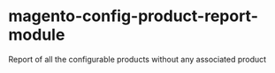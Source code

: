 # magento-config-product-report-module
Report of all the configurable products without any associated product
